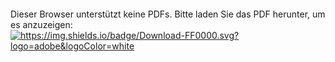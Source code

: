 <object data="https://github.com/Inf166/curriculum_vitae/raw/languages/german/download/mai_joel_maximilian_curriculum_vitae.pdf" type="application/pdf" width="700px" height="700px">
    <embed src="https://github.com/Inf166/curriculum_vitae/raw/languages/german/download/mai_joel_maximilian_curriculum_vitae.pdf">
        <p>Dieser Browser unterstützt keine PDFs. Bitte laden Sie das PDF herunter, um es anzuzeigen: <br>
            <a href="https://github.com/Inf166/curriculum_vitae/raw/languages/german/download/mai_joel_maximilian_curriculum_vitae.pdf"         
               alt="https://github.com/Inf166/curriculum_vitae/raw/languages/german/download/mai_joel_maximilian_curriculum_vitae.pdf">
                <img alt="https://img.shields.io/badge/Download-FF0000.svg?logo=adobe&logoColor=white" 
                    src="https://img.shields.io/badge/Download-FF0000.svg?logo=adobe&logoColor=white">
            </a>
        </p>
    </embed>
</object>
